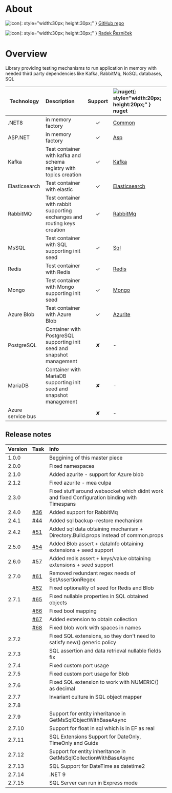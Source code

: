 ﻿# About

![icon](https://github.githubassets.com/assets/GitHub-Mark-ea2971cee799.png){: style="width:30px; height:30px;" } [GitHub repo](https://github.com/Rades98/FluentTesting)

![icon](https://content.linkedin.com/content/dam/me/business/en-us/amp/brand-site/v2/bg/LI-Bug.svg.original.svg){: style="width:30px; height:30px;" } [Radek Řezníček](https://www.linkedin.com/in/radek-%C5%99ezn%C3%AD%C4%8Dek-545638163/)

# Overview

Library providing testing mechanisms to run application in memory with needed third party dependencies like Kafka, RabbitMq, NoSQL databases, SQL

|Technology|Description| Support  |	![nuget](https://encrypted-tbn0.gstatic.com/images?q=tbn:ANd9GcQJwDPg5pC-Uvd60lmcIl_0OBnwGG7s5KjVVw&s){: style="width:20px; height:20px;" }  nuget |
|-|:-|:-:|:- | 
| .NET8|in memory factory| &#x2713; |																[Common](https://www.nuget.org/packages/FluentTesting.Common/) |
| ASP.NET|in memory factory| &#x2713; |																[Asp](https://www.nuget.org/packages/FluentTesting.Asp/) |
| Kafka|Test container with kafka and schema registry with topics creation| &#x2713; | 				[Kafka](https://www.nuget.org/packages/FluentTesting.Kafka/) |
| Elasticsearch| Test container with elastic| &#x2713; |										    [Elasticsearch](https://www.nuget.org/packages/FluentTesting.Elasticsearch/) |
| RabbitMQ|Test container with rabbit supporting exchanges and routing keys creation| &#x2713; |	[RabbitMq](https://www.nuget.org/packages/FluentTesting.RabbitMq/) |
| MsSQL|Test container with SQL supporting init seed| &#x2713; |									[Sql](https://www.nuget.org/packages/FluentTesting.Sql/) |
| Redis|Test container with Redis| &#x2713; |														[Redis](https://www.nuget.org/packages/FluentTesting.Redis/) |
| Mongo|Test container with Mongo supporting init seed | &#x2713; |									[Mongo](https://www.nuget.org/packages/FluentTesting.Mongo/) |
| Azure Blob |Test container with Azure Blob | &#x2713; |											[Azurite](https://www.nuget.org/packages/FluentTesting.Azurite/) |
| PostgreSQL | Container with PostgreSQL supporting init seed and snapshot management | &#x2718; |	- |
| MariaDB | Container with MariaDB supporting init seed and snapshot management | &#x2718; |		- |
| Azure service bus | | &#x2718; |																	- |

## Release notes


| Version | Task | Info | 
|-|:-|:-|
| 1.0.0 | | Beggining of this master piece |
| 2.0.0 | | Fixed namespaces |
| 2.1.0 | | Added azurite - support for Azure blob |
| 2.1.2 | | Fixed azurite - mea culpa  |
| 2.3.0 | | Fixed stuff around websocket which didnt work and fixed Configuration binding with Timespans|
| 2.4.0 | [#36](https://github.com/Rades98/FluentTesting/issues/36) | Added support for RabbitMq|
| 2.4.1 | [#44](https://github.com/Rades98/FluentTesting/issues/44) | Added sql backup-restore mechanism |
| 2.4.2 | [#51](https://github.com/Rades98/FluentTesting/issues/51) | Added sql data obtaining mechanism + Directory.Build.props instead of common.props |
| 2.5.0 | [#54](https://github.com/Rades98/FluentTesting/issues/54) | Added Blob assert + dataInfo obtaining extensions + seed support |
| 2.6.0 | [#57](https://github.com/Rades98/FluentTesting/issues/57) | Added redis assert + keys/value obtaining extensions + seed support |
| 2.7.0 | [#61](https://github.com/Rades98/FluentTesting/issues/61) | Removed redundant regex needs of SetAssertionRegex |
|       | [#62](https://github.com/Rades98/FluentTesting/issues/62) | Fixed optionality of seed for Redis and Blob |
| 2.7.1 | [#65](https://github.com/Rades98/FluentTesting/issues/65) | Fixed nullable properties in SQL obtained objects |
|       | [#66](https://github.com/Rades98/FluentTesting/issues/66) | Fixed bool mapping |
|       | [#67](https://github.com/Rades98/FluentTesting/issues/67) | Added extension to obtain collection |
|       | [#68](https://github.com/Rades98/FluentTesting/issues/68) | Fixed blob work with spaces in names |
| 2.7.2 |  | Fixed SQL extensions, so they don't need to satisfy new() generic policy |
| 2.7.3 |  | SQL assertion and data retrieval nullable fields fix |
| 2.7.4 |  | Fixed custom port usage |
| 2.7.5 |  | Fixed custom port usage for Blob |
| 2.7.6 |  | Fixed SQL extension to work with NUMERIC() as decimal |
| 2.7.7 |  | Invariant culture in SQL object mapper |
| 2.7.8 |  |  |
| 2.7.9 |  | Support for entity inheritance in GetMsSqlObjectWithBaseAsync |
| 2.7.10|  | Support for float in sql which is in EF as real |
| 2.7.11|  | SQL Extensions Support for DateOnly, TimeOnly and Guids |
| 2.7.12|  | Support for entity inheritance in GetMsSqlCollectionWithBaseAsync |
| 2.7.13|  | SQL Support for DateTime as datetime2 |
| 2.7.14|  | .NET 9 |
| 2.7.15|  | SQL Server can run in Express mode |
